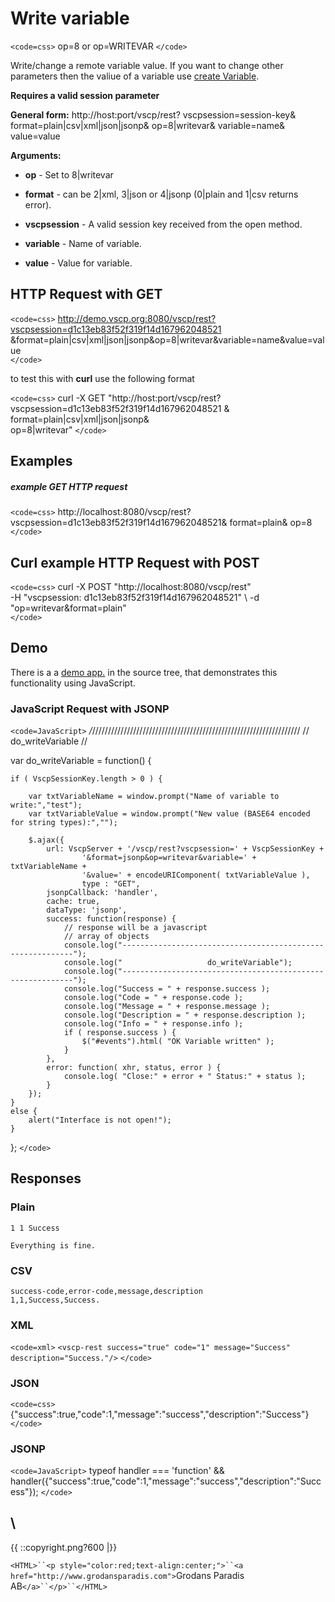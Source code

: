 # Write variable

`<code=css>`
    op=8 or op=WRITEVAR
`</code>`  
    
Write/change a remote variable value. If you want to change other parameters then the valiue of a variable use [create Variable](http://www.vscp.org/docs/vscpd/doku.php?id=vscp_daemon_rest_interface_creatvar).

**Requires a valid session parameter**

**General form:**
http://host:port/vscp/rest?
    vscpsession=session-key&
    format=plain|csv|xml|json|jsonp&
    op=8|writevar&
    variable=name&
    value=value

**Arguments:**


*  **op** - Set to 8|writevar

*  **format** - can be 2|xml, 3|json or 4|jsonp (0|plain and 1|csv returns error).

*  **vscpsession** - A valid session key received from the open method.

*  **variable** - Name of variable.

*  **value** - Value for variable.

## HTTP Request with GET

`<code=css>`
http://demo.vscp.org:8080/vscp/rest?vscpsession=d1c13eb83f52f319f14d167962048521 &format=plain|csv|xml|json|jsonp&op=8|writevar&variable=name&value=value    
`</code>`

to test this with **curl** use the following format

`<code=css>`
curl -X GET "http://host:port/vscp/rest? \
    vscpsession=d1c13eb83f52f319f14d167962048521 & \
    format=plain|csv|xml|json|jsonp& \
    op=8|writevar"
`</code>`


## Examples

##### example GET HTTP request

`<code=css>`
    http://localhost:8080/vscp/rest?  
              vscpsession=d1c13eb83f52f319f14d167962048521&
              format=plain&
              op=8
`</code>`  

## Curl example HTTP Request with POST

`<code=css>`
curl -X POST "http://localhost:8080/vscp/rest" \
    -H "vscpsession: d1c13eb83f52f319f14d167962048521" \ 
    -d "op=writevar&format=plain"     
`</code>`

## Demo

There is a a [demo app.](https///github.com/grodansparadis/vscp-ux/tree/master/rest) in the source tree, that demonstrates this functionality using JavaScript.

### JavaScript Request with JSONP

`<code=JavaScript>`
*/*//////////////////////////////////////////////////////////////////
// do_writeVariable
//
		
var do_writeVariable = function() {
			
    if ( VscpSessionKey.length > 0 ) {

        var txtVariableName = window.prompt("Name of variable to write:","test");
        var txtVariableValue = window.prompt("New value (BASE64 encoded for string types):","");
				
        $.ajax({
            url: VscpServer + '/vscp/rest?vscpsession=' + VscpSessionKey + 
                    '&format=jsonp&op=writevar&variable=' + txtVariableName +
                    '&value=' + encodeURIComponent( txtVariableValue ),
                    type : "GET",
            jsonpCallback: 'handler',
            cache: true,
            dataType: 'jsonp',
            success: function(response) {
                // response will be a javascript
                // array of objects
                console.log("-----------------------------------------------------------");
                console.log("                   do_writeVariable");
                console.log("-----------------------------------------------------------");
                console.log("Success = " + response.success );
                console.log("Code = " + response.code );
                console.log("Message = " + response.message );
                console.log("Description = " + response.description );
                console.log("Info = " + response.info );
                if ( response.success ) {
                    $("#events").html( "OK Variable written" );
                }								
            },
            error: function( xhr, status, error ) {
                console.log( "Close:" + error + " Status:" + status );
            }
        });
    }
    else {
        alert("Interface is not open!");
    }

};
`</code>`

## Responses

### Plain

	
	1 1 Success 
	
	Everything is fine.


### CSV

	
	success-code,error-code,message,description
	1,1,Success,Success.


### XML

`<code=xml>`
`<vscp-rest success="true" code="1" message="Success" description="Success."/>`
`</code>`

### JSON

`<code=css>`
{"success":true,"code":1,"message":"success","description":"Success"}
`</code>`

### JSONP

`<code=JavaScript>`
typeof handler === 'function' && handler({"success":true,"code":1,"message":"success","description":"Success"});
`</code>`



\\ 
----
{{  ::copyright.png?600  |}}

`<HTML>``<p style="color:red;text-align:center;">``<a href="http://www.grodansparadis.com">`Grodans Paradis AB`</a>``</p>``</HTML>`

